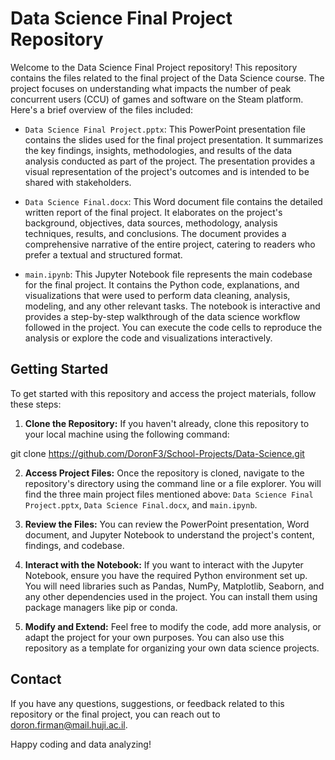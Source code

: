 # Data Science Final Project Repository

Welcome to the Data Science Final Project repository! This repository contains the files related to the final project of the Data Science course. The project focuses on understanding what impacts the number of peak concurrent users (CCU) of games and software on the Steam platform. Here's a brief overview of the files included:

- `Data Science Final Project.pptx`: This PowerPoint presentation file contains the slides used for the final project presentation. It summarizes the key findings, insights, methodologies, and results of the data analysis conducted as part of the project. The presentation provides a visual representation of the project's outcomes and is intended to be shared with stakeholders.

- `Data Science Final.docx`: This Word document file contains the detailed written report of the final project. It elaborates on the project's background, objectives, data sources, methodology, analysis techniques, results, and conclusions. The document provides a comprehensive narrative of the entire project, catering to readers who prefer a textual and structured format.

- `main.ipynb`: This Jupyter Notebook file represents the main codebase for the final project. It contains the Python code, explanations, and visualizations that were used to perform data cleaning, analysis, modeling, and any other relevant tasks. The notebook is interactive and provides a step-by-step walkthrough of the data science workflow followed in the project. You can execute the code cells to reproduce the analysis or explore the code and visualizations interactively.

## Getting Started

To get started with this repository and access the project materials, follow these steps:

1. **Clone the Repository:** If you haven't already, clone this repository to your local machine using the following command:
   
git clone https://github.com/DoronF3/School-Projects/Data-Science.git

2. **Access Project Files:** Once the repository is cloned, navigate to the repository's directory using the command line or a file explorer. You will find the three main project files mentioned above: `Data Science Final Project.pptx`, `Data Science Final.docx`, and `main.ipynb`.

3. **Review the Files:** You can review the PowerPoint presentation, Word document, and Jupyter Notebook to understand the project's content, findings, and codebase.

4. **Interact with the Notebook:** If you want to interact with the Jupyter Notebook, ensure you have the required Python environment set up. You will need libraries such as Pandas, NumPy, Matplotlib, Seaborn, and any other dependencies used in the project. You can install them using package managers like pip or conda.

5. **Modify and Extend:** Feel free to modify the code, add more analysis, or adapt the project for your own purposes. You can also use this repository as a template for organizing your own data science projects.

## Contact

If you have any questions, suggestions, or feedback related to this repository or the final project, you can reach out to doron.firman@mail.huji.ac.il.

Happy coding and data analyzing!
